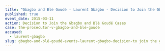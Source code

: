 ```yaml
---
title: "Gbagbo and Blé Goudé - Laurent Gbagbo - Decision to Join the Gbagbo and Blé Goudé Cases"
published: true
event_date: 2015-03-11
action: Decision to Join the Gbagbo and Blé Goudé Cases
case: the-prosecutor-v-gbagbo-and-blé-goudé
accused:
  - laurent-gbagbo
slug: gbagbo-and-blé-goudé-events-laurent-gbagbo-decision-to join the gbagbo and blé goudé cases
---
```

